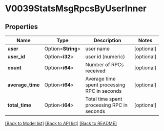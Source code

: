 # V0039StatsMsgRpcsByUserInner

## Properties

Name | Type | Description | Notes
------------ | ------------- | ------------- | -------------
**user** | Option<**String**> | user name | [optional]
**user_id** | Option<**i32**> | user id (numeric) | [optional]
**count** | Option<**i64**> | Number of RPCs received | [optional]
**average_time** | Option<**i64**> | Average time spent processing RPC in seconds | [optional]
**total_time** | Option<**i64**> | Total time spent processing RPC in seconds | [optional]

[[Back to Model list]](../README.md#documentation-for-models) [[Back to API list]](../README.md#documentation-for-api-endpoints) [[Back to README]](../README.md)


